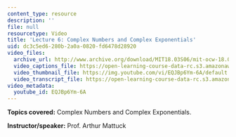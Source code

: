 ```yaml
---
content_type: resource
description: ''
file: null
resourcetype: Video
title: 'Lecture 6: Complex Numbers and Complex Exponentials'
uid: dc3c5ed6-280b-2a0a-0820-fd6478d28920
video_files:
  archive_url: http://www.archive.org/download/MIT18.03S06/mit-ocw-18.03-lec6-19feb2003-220k.mp4
  video_captions_file: https://open-learning-course-data-rc.s3.amazonaws.com/18-03-differential-equations-spring-2010/98897e6b69aa5fe8be96931b42751569_EQJBp6Ym-6A.vtt
  video_thumbnail_file: https://img.youtube.com/vi/EQJBp6Ym-6A/default.jpg
  video_transcript_file: https://open-learning-course-data-rc.s3.amazonaws.com/18-03-differential-equations-spring-2010/0c468db8171dc8f389fe7570d1564b8a_EQJBp6Ym-6A.pdf
video_metadata:
  youtube_id: EQJBp6Ym-6A
---
```


**Topics covered:** Complex Numbers and Complex Exponentials.

**Instructor/speaker:** Prof. Arthur Mattuck